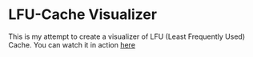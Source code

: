 # LFU-Cache Visualizer
This is my attempt to create a visualizer of LFU (Least Frequently Used) Cache.
You can watch it in action [here](https://lfucache.netlify.app)

